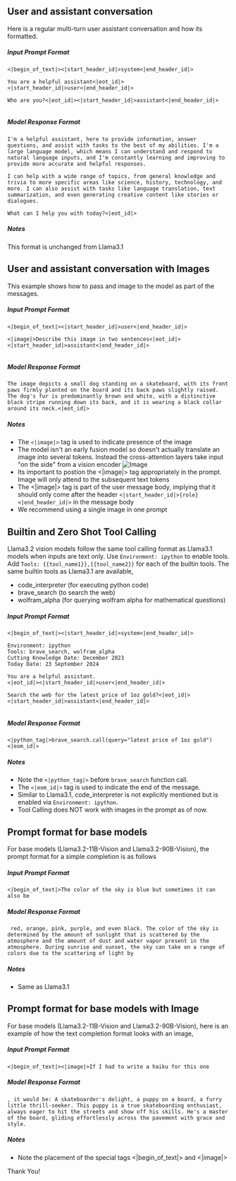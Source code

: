 ## User and assistant conversation

Here is a regular multi-turn user assistant conversation and how its formatted.

##### Input Prompt Format
```
<|begin_of_text|><|start_header_id|>system<|end_header_id|>

You are a helpful assistant<|eot_id|><|start_header_id|>user<|end_header_id|>

Who are you?<|eot_id|><|start_header_id|>assistant<|end_header_id|>


```

##### Model Response Format
```
I'm a helpful assistant, here to provide information, answer questions, and assist with tasks to the best of my abilities. I'm a large language model, which means I can understand and respond to natural language inputs, and I'm constantly learning and improving to provide more accurate and helpful responses.

I can help with a wide range of topics, from general knowledge and trivia to more specific areas like science, history, technology, and more. I can also assist with tasks like language translation, text summarization, and even generating creative content like stories or dialogues.

What can I help you with today?<|eot_id|>
```


##### Notes
This format is unchanged from Llama3.1

## User and assistant conversation with Images

This example shows how to pass and image to the model as part of the messages.

##### Input Prompt Format
```
<|begin_of_text|><|start_header_id|>user<|end_header_id|>

<|image|>Describe this image in two sentences<|eot_id|><|start_header_id|>assistant<|end_header_id|>


```

##### Model Response Format
```
The image depicts a small dog standing on a skateboard, with its front paws firmly planted on the board and its back paws slightly raised. The dog's fur is predominantly brown and white, with a distinctive black stripe running down its back, and it is wearing a black collar around its neck.<|eot_id|>
```


##### Notes

- The `<|image|>` tag is used to indicate presence of the image
- The model isn't an early fusion model so doesn't actually translate an image into several tokens. Instead the cross-attention layers take input "on the side" from a vision encoder
![Image](mm-model.png)
- Its important to postion the <|image|> tag appropriately in the prompt. Image will only attend to the subsequent text tokens
- The <|image|> tag is part of the user message body, implying that it should only come after the header `<|start_header_id|>{role}<|end_header_id|>` in the message body
- We recommend using a single image in one prompt


## Builtin and Zero Shot Tool Calling


Llama3.2 vision models follow the same tool calling format as Llama3.1 models when inputs are text only.
Use `Environment: ipython` to enable tools.
Add `Tools: {{tool_name1}},{{tool_name2}}` for each of the builtin tools.
The same builtin tools as Llama3.1 are available,
- code_interpreter (for executing python code)
- brave_search (to search the web)
- wolfram_alpha (for querying wolfram alpha for mathematical questions)


##### Input Prompt Format
```
<|begin_of_text|><|start_header_id|>system<|end_header_id|>

Environment: ipython
Tools: brave_search, wolfram_alpha
Cutting Knowledge Date: December 2023
Today Date: 23 September 2024

You are a helpful assistant.
<|eot_id|><|start_header_id|>user<|end_header_id|>

Search the web for the latest price of 1oz gold?<|eot_id|><|start_header_id|>assistant<|end_header_id|>


```

##### Model Response Format
```
<|python_tag|>brave_search.call(query="latest price of 1oz gold")<|eom_id|>
```


##### Notes

- Note the `<|python_tag|>` before `brave_search` function call.
- The `<|eom_id|>` tag is used to indicate the end of the message.
- Similar to Llama3.1, code_interpreter is not explicitly mentioned but is enabled via `Environment: ipython`.
- Tool Calling does NOT work with images in the prompt as of now.


## Prompt format for base models


For base models (Llama3.2-11B-Vision and Llama3.2-90B-Vision), the prompt format for a simple completion is as follows


##### Input Prompt Format
```
<|begin_of_text|>The color of the sky is blue but sometimes it can also be
```

##### Model Response Format
```
 red, orange, pink, purple, and even black. The color of the sky is determined by the amount of sunlight that is scattered by the atmosphere and the amount of dust and water vapor present in the atmosphere. During sunrise and sunset, the sky can take on a range of colors due to the scattering of light by
```


##### Notes
- Same as Llama3.1

## Prompt format for base models with Image


For base models (Llama3.2-11B-Vision and Llama3.2-90B-Vision), here is an example of how the text completion format looks with an image,


##### Input Prompt Format
```
<|begin_of_text|><|image|>If I had to write a haiku for this one
```

##### Model Response Format
```
, it would be: A skateboarder's delight, a puppy on a board, a furry little thrill-seeker. This puppy is a true skateboarding enthusiast, always eager to hit the streets and show off his skills. He's a master of the board, gliding effortlessly across the pavement with grace and style.
```


##### Notes
- Note the placement of the special tags <|begin_of_text|> and <|image|>

Thank You!